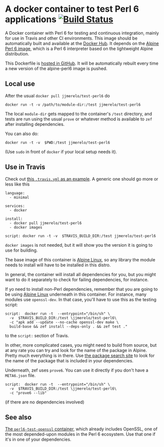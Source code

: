 # A docker container to test Perl 6 applications [![Build Status](https://travis-ci.org/JJ/test-perl6.svg?branch=master)](https://travis-ci.org/JJ/test-perl6)

A Docker container with Perl 6 for testing and continuous integration,
mainly for use in Travis and other CI environments. This image should
be automatically built and available at
the [Docker Hub](https://hub.docker.com/r/jjmerelo/test-perl6/). It
depends on
the
[Alpine Perl 6 image](https://hub.docker.com/r/jjmerelo/alpine-perl6/),
which is a Perl 6 interpreter based on the lightweight Alpine
distribution.

This Dockerfile
is [hosted in GitHub](https://github.com/JJ/test-perl6). It will be
automatically rebuilt every time a new version of the alpine-perl6
image is pushed.

## Local use

After the usual `docker pull jjmerelo/test-perl6` do

	docker run -t -v /path/to/module-dir:/test jjmerelo/test-perl6 

The local `module-dir` gets mapped to the container's `/test` directory,
and tests are run using the usual `prove` or whatever method is
available to `zef` after installing
dependencies. 

You can also do:

    docker run -t -v  $PWD:/test jjmerelo/test-perl6

(Use `sudo` in front of `docker` if your local setup needs it).

## Use in Travis

Check out
[this `.travis.yml` as an example](https://github.com/JJ/perl6-Math-Sequences/blob/master/.travis.yml). A
generic one should go more or less like this

~~~
language:
  - minimal

services:
  - docker

install:
  - docker pull jjmerelo/test-perl6
  - docker images

script: docker run -t -v  $TRAVIS_BUILD_DIR:/test jjmerelo/test-perl6
~~~

`docker images` is not needed, but it will show you the version it is
going to use for building. 

The base image of this container
is [Alpine Linux](https://alpinelinux.org), so any library the module
needs to install will have to be installed in this distro.

In general, the container will install all dependencies for you, but you
might want to do it separately to check for failing dependencies, for
instance.

If yo need to install non-Perl dependencies, remember that you are
going to be using [Alpine Linux](https://alpinelinux.org/) underneath
in this container. For instance, many modules use `openssl-dev`. In
that case, you'll have to use this as the testing script:

    script:  docker run -t  --entrypoint="/bin/sh" \
      -v  $TRAVIS_BUILD_DIR:/test \jjmerelo/test-perl6\
      -c "apk add --update --no-cache openssl-dev make \
      build-base && zef install --deps-only . && zef test ."

	
to the `script:` section of Travis.

In other, more complicated cases, you might need to build from source,
but at any rate you can try and look for the name of the package in
Alpine. Pretty much everything is in
there. Use [the package search site](https://pkgs.alpinelinux.org/) to
look for the name of the package that is included in your dependencies.

Underneath, zef uses `prove6`. You can use it directly if you don't
have a `META6.json` file.

    script:  docker run -t  --entrypoint="/bin/sh" \
      -v  $TRAVIS_BUILD_DIR:/test \jjmerelo/test-perl6\
      -c "prove6 --lib"

(if there are no dependencies involved)

## See also

[The `perl6-test-openssl` container](https://cloud.docker.com/u/jjmerelo/repository/docker/jjmerelo/perl6-test-openssl),
which already includes OpenSSL, one of the most depended-upon modules
in the Perl 6 ecosystem. Use that one if it's in one of your
dependencies. 

